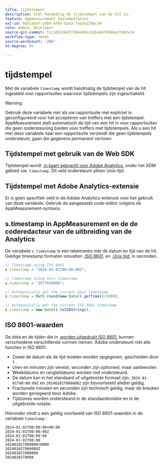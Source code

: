 ```yaml
---
title: tijdstempel
description: Stel handmatig de tijdstempel van de hit in.
feature: Appmeasurement Implementation
exl-id: 9d5ce5ef-2d84-4f65-b2e3-7aa3e219bc34
role: Admin, Developer
source-git-commit: fcc165536d77284e002cb2ba6b7856be1fdb3e14
workflow-type: tm+mt
source-wordcount: '266'
ht-degree: 0%

---
```


# tijdstempel

Met de variabele `timestamp` wordt handmatig de tijdstempel van de hit ingesteld voor rapportsuites waarvoor tijdstempels zijn ingeschakeld.

>[!WARNING]
>
>Gebruik deze variabele niet als uw rapportsuite niet expliciet is geconfigureerd voor het accepteren van treffers met een tijdstempel. AppMeasurement stelt automatisch de tijd van een hit in voor rapportsuites die geen ondersteuning bieden voor treffers met tijdstempels. Als u een hit met deze variabele naar een rapportsuite verzendt die geen tijdstempels ondersteunt, gaan die gegevens permanent verloren.

## Tijdstempel met gebruik van de Web SDK

Tijdstempel wordt [&#x200B; in kaart gebracht voor Adobe Analytics &#x200B;](/help/implement/aep-edge/xdm-var-mapping.md) onder het XDM gebied `xdm.timestamp`. Dit veld ondersteunt alleen Unix-tijd.

## Tijdstempel met Adobe Analytics-extensie

Er is geen specifiek veld in de Adobe Analytics-extensie voor het gebruik van deze variabele. Gebruik de aangepaste code-editor volgens de AppMeasurement-syntaxis.

## s.timestamp in AppMeasurement en de de coderedacteur van de uitbreiding van de Analytics

De variabele `s.timestamp` is een tekenreeks met de datum en tijd van de hit. Geldige timestamp formaten omvatten [&#x200B; ISO 8601 &#x200B;](https://en.wikipedia.org/wiki/ISO_8601) en [&#x200B; Unix tijd &#x200B;](https://en.wikipedia.org/wiki/Unix_time) in seconden.

```js
// Timestamp using ISO 8601
s.timestamp = "2024-01-01T00:00:00Z";

// Timestamp using Unix timestamp
s.timestamp = "1577836800";

// Automatically get the current Unix timestamp
s.timestamp = Math.round(new Date().getTime()/1000);

// Automatically get the current ISO 8601 timestamp
s.timestamp = new Date().toISOString();
```

## ISO 8601-waarden

De data en de tijden die in [&#x200B; worden uitgedrukt ISO 8601 &#x200B;](https://en.wikipedia.org/wiki/ISO_8601) kunnen verscheidene verschillende vormen nemen. Adobe ondersteunt niet alle functies in ISO 8601.

* Zowel de datum als de tijd moeten worden opgegeven, gescheiden door `T` .
* Uren en minuten zijn vereist; seconden zijn optioneel, maar aanbevolen.
* Weekdatums en rangteldatums worden niet ondersteund.
* De datum kan in het standaard of uitgebreide formaat zijn. `2024-01-01T00:00:00Z` en `20240101T000000Z` zijn bijvoorbeeld allebei geldig.
* Fractionele minuten en seconden zijn technisch geldig, maar de breuken worden genegeerd door Adobe.
* Tijdzones worden ondersteund in de standaardnotatie en in de uitgebreide notatie.

Hieronder vindt u een geldig voorbeeld van ISO 8601-waarden in de variabele `timestamp` :

```text
2024-01-01T00:00:00+00:00
2024-01-01T00:00:00Z
2024-01-01T00:00:00
2024-01-01T00:00
20240101T000000+0000
20240101T000000Z
20240101T000000
20240101T0000
```
